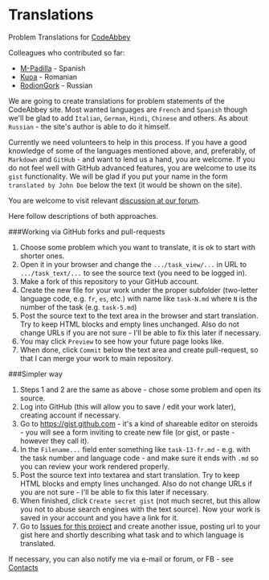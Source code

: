 # Translations

Problem Translations for [CodeAbbey](http://www.codeabbey.com)

Colleagues who contributed so far:

- [M-Padilla](https://github.com/M-Padilla) - Spanish
- [Kuoa](https://github.com/kuoa) - Romanian
- [RodionGork](https://github.com) - Russian

We are going to create translations for problem statements of the CodeAbbey site. Most wanted languages are `French` and `Spanish` though we'll be glad to add `Italian`, `German`, `Hindi`, `Chinese` and others. As about `Russian` - the site's author is able to do it himself.

Currently we need volunteers to help in this process. If you have a good knowledge of some of the languages
mentioned above, and, preferably, of `Markdown` and `GitHub` - and want to lend us a hand, you are welcome. If you
do not feel well with GitHub advanced features, you are welcome to use its `gist` functionality. We will be glad if you put your name in the form `translated by John Doe` below the text (it would be shown on the site).

You are welcome to visit relevant [discussion at our forum](http://www.codeabbey.com/index/forum_topic/a3aa8b35e8fe646c6f6f4298035fcae4).

Here follow descriptions of both approaches.

###Working via GitHub forks and pull-requests

1. Choose some problem which you want to translate, it is ok to start with shorter ones.
2. Open it in your browser and change the `.../task_view/...` in URL to `.../task_text/...` to see the source text (you need to be logged in).
3. Make a fork of this repository to your GitHub account.
4. Create the new file for your work under the proper subfolder (two-letter language code, e.g. `fr`, `es`, etc.) with name like `task-N.md` where `N` is the number of the task (e.g. `task-5.md`)
5. Post the source text to the text area in the browser and start translation. Try to keep HTML blocks and empty lines unchanged. Also do not change URLs if you are not sure - I'll be able to fix this later if necessary.
6. You may click `Preview` to see how your future page looks like.
7. When done, click `Commit` below the text area and create pull-request, so that I can merge your work to main repository.

###Simpler way

1. Steps 1 and 2 are the same as above - chose some problem and open its source.
2. Log into GitHub (this will allow you to save / edit your work later), creating account if necessary.
3. Go to https://gist.github.com - it's a kind of shareable editor on steroids - you will see a form inviting to create new file (or gist, or paste - however they call it).
4. In the `Filename...` field enter something like `task-13-fr.md` - e.g. with the task number and language code - and make sure it ends with `.md` so you can review your work rendered properly.
5. Post the source text into textarea and start translation. Try to keep HTML blocks and empty lines unchanged. Also do not change URLs if you are not sure - I'll be able to fix this later if necessary.
6. When finished, click `Create secret gist` (not much secret, but this allow you not to abuse search engines with the text source). Now your work is saved in your account and you have a link for it.
7. Go to [Issues for this project](https://github.com/CodeAbbey/Translations/issues) and create another issue, posting url to your gist here and shortly describing what task and to which language is translated.

If necessary, you can also notify me via e-mail or forum, or FB - see [Contacts](http://www.codeabbey.com/index/wiki/copyright)
